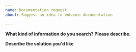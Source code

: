 ```yaml
---
name: Documentation request
about: Suggest an idea to enhance documentation

---
```


**What kind of information do you search? Please describe.** 

**Describe the solution you'd like**